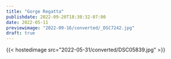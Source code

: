 ```yaml
---
title: "Gorge Regatta"
publishdate: 2022-09-20T18:30:32-07:00
date: 2022-05-11
previewimage: "2022-09-16/converted/_DSC7242.jpg"
draft: true
---
```


{{< hostedimage src="2022-05-31/converted/DSC05839.jpg" >}}
